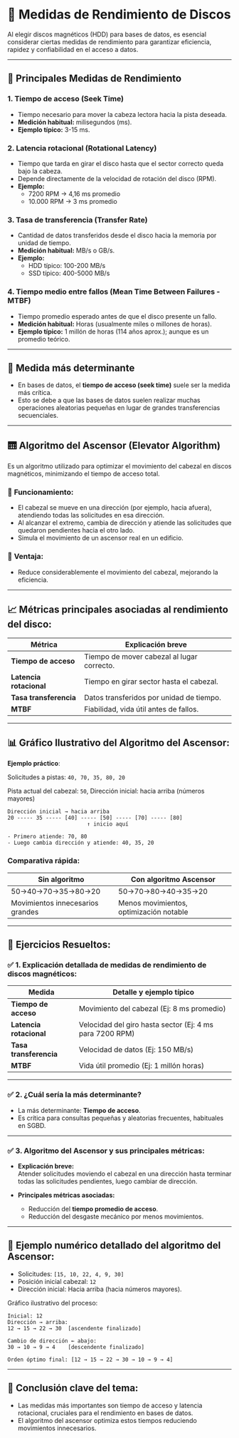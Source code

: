 
# 💾 **Medidas de Rendimiento de Discos**

Al elegir discos magnéticos (HDD) para bases de datos, es esencial considerar ciertas medidas de rendimiento para garantizar eficiencia, rapidez y confiabilidad en el acceso a datos.

---

## 📏 **Principales Medidas de Rendimiento**

### **1. Tiempo de acceso (Seek Time)**
- Tiempo necesario para mover la cabeza lectora hacia la pista deseada.
- **Medición habitual:** milisegundos (ms).
- **Ejemplo típico:** 3-15 ms.

### **2. Latencia rotacional (Rotational Latency)**
- Tiempo que tarda en girar el disco hasta que el sector correcto queda bajo la cabeza.
- Depende directamente de la velocidad de rotación del disco (RPM).
- **Ejemplo:**  
  - 7200 RPM → 4,16 ms promedio  
  - 10.000 RPM → 3 ms promedio

### **3. Tasa de transferencia (Transfer Rate)**
- Cantidad de datos transferidos desde el disco hacia la memoria por unidad de tiempo.
- **Medición habitual:** MB/s o GB/s.
- **Ejemplo:**  
  - HDD típico: 100-200 MB/s  
  - SSD típico: 400-5000 MB/s

### **4. Tiempo medio entre fallos (Mean Time Between Failures - MTBF)**
- Tiempo promedio esperado antes de que el disco presente un fallo.
- **Medición habitual:** Horas (usualmente miles o millones de horas).
- **Ejemplo típico:** 1 millón de horas (114 años aprox.); aunque es un promedio teórico.

---

## 🎯 **Medida más determinante**

- En bases de datos, el **tiempo de acceso (seek time)** suele ser la medida más crítica.
- Esto se debe a que las bases de datos suelen realizar muchas operaciones aleatorias pequeñas en lugar de grandes transferencias secuenciales.

---

## 🛗 **Algoritmo del Ascensor (Elevator Algorithm)**

Es un algoritmo utilizado para optimizar el movimiento del cabezal en discos magnéticos, minimizando el tiempo de acceso total.

### 🔹 **Funcionamiento:**
- El cabezal se mueve en una dirección (por ejemplo, hacia afuera), atendiendo todas las solicitudes en esa dirección.
- Al alcanzar el extremo, cambia de dirección y atiende las solicitudes que quedaron pendientes hacia el otro lado.
- Simula el movimiento de un ascensor real en un edificio.

### 🔹 **Ventaja:**
- Reduce considerablemente el movimiento del cabezal, mejorando la eficiencia.

---

## 📈 **Métricas principales asociadas al rendimiento del disco:**

| Métrica             | Explicación breve                          |
|---------------------|--------------------------------------------|
| **Tiempo de acceso**| Tiempo de mover cabezal al lugar correcto. |
| **Latencia rotacional**| Tiempo en girar sector hasta el cabezal.|
| **Tasa transferencia** | Datos transferidos por unidad de tiempo. |
| **MTBF**            | Fiabilidad, vida útil antes de fallos.     |

---

## 📊 **Gráfico Ilustrativo del Algoritmo del Ascensor:**

**Ejemplo práctico**:

Solicitudes a pistas: `40, 70, 35, 80, 20`

Pista actual del cabezal: `50`, Dirección inicial: hacia arriba (números mayores)

```plaintext
Dirección inicial → hacia arriba
20 ----- 35 ----- [40] ----- [50] ----- [70] ----- [80]
                         ↑ inicio aquí

- Primero atiende: 70, 80
- Luego cambia dirección y atiende: 40, 35, 20
```

### Comparativa rápida:

| Sin algoritmo | Con algoritmo Ascensor |
|---------------|------------------------|
| 50→40→70→35→80→20 | 50→70→80→40→35→20 |
| Movimientos innecesarios grandes | Menos movimientos, optimización notable |

---

## 🧩 **Ejercicios Resueltos:**

### ✅ **1. Explicación detallada de medidas de rendimiento de discos magnéticos:**

| Medida             | Detalle y ejemplo típico |
|--------------------|--------------------------|
| **Tiempo de acceso** | Movimiento del cabezal (Ej: 8 ms promedio) |
| **Latencia rotacional**| Velocidad del giro hasta sector (Ej: 4 ms para 7200 RPM) |
| **Tasa transferencia** | Velocidad de datos (Ej: 150 MB/s) |
| **MTBF**            | Vida útil promedio (Ej: 1 millón horas) |

---

### ✅ **2. ¿Cuál sería la más determinante?**
- La más determinante: **Tiempo de acceso**.
- Es crítica para consultas pequeñas y aleatorias frecuentes, habituales en SGBD.

---

### ✅ **3. Algoritmo del Ascensor y sus principales métricas:**
- **Explicación breve:**  
  Atender solicitudes moviendo el cabezal en una dirección hasta terminar todas las solicitudes pendientes, luego cambiar de dirección.
  
- **Principales métricas asociadas:**  
  - Reducción del **tiempo promedio de acceso**.
  - Reducción del desgaste mecánico por menos movimientos.

---

## 📌 **Ejemplo numérico detallado del algoritmo del Ascensor:**

- Solicitudes: `[15, 10, 22, 4, 9, 30]`
- Posición inicial cabezal: `12`
- Dirección inicial: Hacia arriba (hacia números mayores).

Gráfico ilustrativo del proceso:

```
Inicial: 12
Dirección → arriba:
12 → 15 → 22 → 30  [ascendente finalizado]

Cambio de dirección ← abajo:
30 → 10 → 9 → 4    [descendente finalizado]

Orden óptimo final: [12 → 15 → 22 → 30 → 10 → 9 → 4]
```

---

## 🚦 **Conclusión clave del tema:**
- Las medidas más importantes son tiempo de acceso y latencia rotacional, cruciales para el rendimiento en bases de datos.
- El algoritmo del ascensor optimiza estos tiempos reduciendo movimientos innecesarios.
